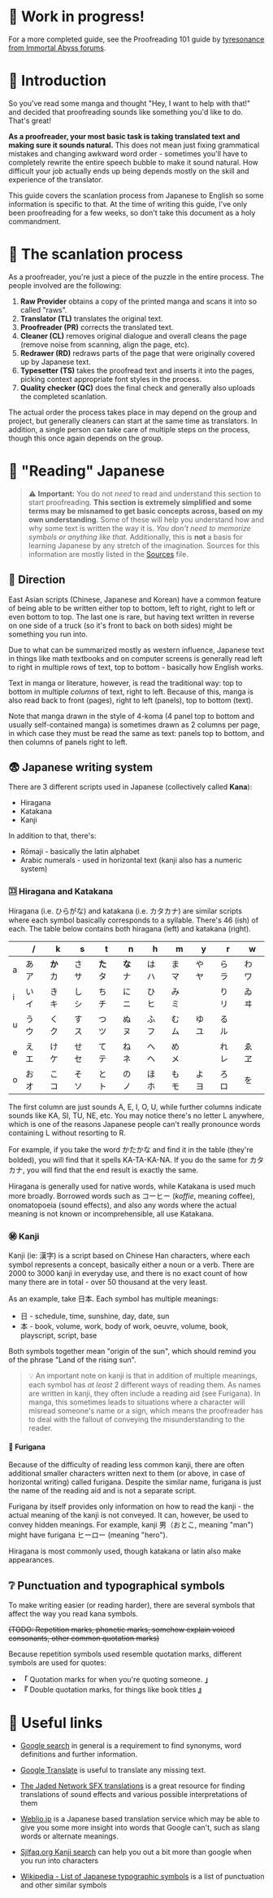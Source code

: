 # 🔰 Work in progress!

For a more completed guide, see the Proofreading 101 guide by [tyresonance from Immortal Abyss forums](Immortalabyss-Proofreading%20101.md).



# 🛂 Introduction

So you've read some manga and thought "Hey, I want to help with that!" and decided that proofreading sounds like something you'd like to do. That's great!

**As a proofreader, your most basic task is taking translated text and making sure it sounds natural.** This does not mean just fixing grammatical mistakes and changing awkward word order - sometimes you'll have to completely rewrite the entire speech bubble to make it sound natural. How difficult your job actually ends up being depends mostly on the skill and experience of the translator.

This guide covers the scanlation process from Japanese to English so some information is specific to that. At the time of writing this guide, I've only been proofreading for a few weeks, so don't take this document as a holy commandment.



# 💮 The scanlation process

As a proofreader, you're just a piece of the puzzle in the entire process. The people involved are the following:

1. **Raw Provider** obtains a copy of the printed manga and scans it into so called "raws".
2. **Translator (TL)** translates the original text.
3. **Proofreader (PR)** corrects the translated text.
4. **Cleaner (CL)** removes original dialogue and overall cleans the page (remove noise from scanning, align the page, etc).
5. **Redrawer (RD)** redraws parts of the page that were originally covered up by Japanese text.
6. **Typesetter (TS)** takes the proofread text and inserts it into the pages, picking context appropriate font styles in the process.
7. **Quality checker (QC)** does the final check and generally also uploads the completed scanlation.

The actual order the process takes place in may depend on the group and project, but generally cleaners can start at the same time as translators. In addition, a single person can take care of multiple steps on the process, though this once again depends on the group.



# 🗾 "Reading" Japanese

> ⚠️ **Important:** You do not *need* to read and understand this section to start proofreading. **This section is extremely simplified and some terms may be misnamed to get basic concepts across, based on my own understanding.** Some of these will help you understand how and why some text is written the way it is. *You don't need to memorize symbols or anything like that.* Additionally, this is **not** a basis for learning Japanese by any stretch of the imagination. Sources for this information are mostly listed in the [Sources](Sources.md) file. 

## 💬 Direction

East Asian scripts (Chinese, Japanese and Korean) have a common feature of being able to be written either top to bottom, left to right, right to left or even bottom to top. The last one is rare, but having text written in reverse on one side of a truck (so it's front to back on both sides) might be something you run into.

Due to what can be summarized mostly as western influence, Japanese text in things like math textbooks and on computer screens is generally read left to right in multiple rows of text, top to bottom - basically how English works.

Text in manga or literature, however, is read the traditional way: top to bottom in multiple *columns* of text, right to left. Because of this, manga is also read back to front (pages), right to left (panels), top to bottom (text). 

Note that manga drawn in the style of 4-koma (4 panel top to bottom and usually self-contained manga) is sometimes drawn as 2 columns per page, in which case they must be read the same as text: panels top to bottom, and then columns of panels right to left.

## 😨 Japanese writing system

There are 3 different scripts used in Japanese (collectively called **Kana**):
* Hiragana
* Katakana
* Kanji

In addition to that, there's:
* Rōmaji - basically the latin alphabet
* Arabic numerals - used in horizontal text (kanji also has a numeric system)


### 🈁 Hiragana and Katakana

Hiragana (i.e. ひらがな) and katakana (i.e. カタカナ) are similar scripts where each symbol basically corresponds to a syllable. There's 46 (ish) of each. The table below contains both hiragana (left) and katakana (right).

|   | /     | k          | s     | t          | n          | h     | m     | y     | r     | w      |
|---|-------|------------|-------|------------|------------|-------|-------|-------|-------|--------|
| a | あ ア | **か**  カ | さ サ  | **た**  タ | **な**  ナ | は ハ | ま マ | や ヤ | ら ラ | わ  ワ |
| i | い イ | き キ      | し シ  | ち チ      | に ニ      | ひ ヒ | み ミ |       | り リ | ゐ ヰ  |
| u | う ウ | く ク      | す ス  | つ ツ      | ぬ ヌ      | ふ フ | む ム | ゆ ユ | る ル |        |
| e | え エ | け ケ      | せ セ  | て テ      | ね ネ      | へ ヘ | め メ |       | れ レ | ゑ ヱ  |
| o | お オ | こ コ      | そ ソ  | と ト      | の ノ      | ほ ホ | も モ | よ ヨ | ろ ロ | を     |
   
The first column are just sounds A, E, I, O, U, while further columns indicate sounds like KA, SI, TU, NE, etc. You may notice there's no letter L anywhere, which is one of the reasons Japanese people can't really pronounce words containing L without resorting to R.

For example, if you take the word かたかな and find it in the table (they're bolded), you will find that it spells KA-TA-KA-NA. If you do the same for カタカナ, you will find that the end result is exactly the same.

Hiragana is generally used for native words, while Katakana is used much more broadly. Borrowed words such as コーヒー (*koffie*, meaning coffee), onomatopoeia (sound effects), and also any words where the actual meaning is not known or incomprehensible, all use Katakana.



### ㊙️ Kanji

Kanji (ie: 漢字) is a script based on Chinese Han characters, where each symbol represents a concept, basically either a noun or a verb. There are 2000 to 3000 kanji in everyday use, and there is no exact count of how many there are in total - over 50 thousand at the very least.

As an example, take 日本. Each symbol has multiple meanings:
* 日 - schedule, time, sunshine, day, date, sun
* 本 - book, volume, work, body of work, oeuvre, volume, book, playscript, script, base 

Both symbols together mean "origin of the sun", which should remind you of the phrase "Land of the rising sun".

> 💡 An important note on kanji is that in addition of multiple meanings, each symbol has *at least* 2 different ways of reading them. As names are written in kanji, they often include a reading aid (see Furigana). In manga, this sometimes leads to situations where a character will misread someone's name or a sign, which means the proofreader has to deal with the fallout of conveying the misunderstanding to the reader.

#### 📛 Furigana

Because of the difficulty of reading less common kanji, there are often additional smaller characters written next to them (or above, in case of horizontal writing) called furigana. Despite the similar name, furigana is just the name of the reading aid and is not a separate script.

Furigana by itself provides only information on how to read the kanji - the actual meaning of the kanji is not conveyed. It can, however, be used to convey hidden meanings. For example, kanji 男（おとこ, meaning "man") might have furigana ヒーロー (meaning "hero").

Hiragana is most commonly used, though katakana or latin also make appearances.


## ❔ Punctuation and typographical symbols

To make writing easier (or reading harder), there are several symbols that affect the way you read kana symbols.

~~(TODO: Repetition marks, phonetic marks, somehow explain voiced consonants, other common quotation marks)~~

Because repetition symbols used resemble quotation marks, different symbols are used for quotes:

* **「** Quotation marks for when you're quoting someone. **」**
* **『** Double quotation marks, for things like book titles **』**




# 🔗 Useful links

* [Google search](https://www.google.com/search?q=define+intention) in general is a requirement to find synonyms, word definitions and further information.

* [Google Translate](https://translate.google.com/#ja/en/) is useful to translate any missing text. 

* [The Jaded Network SFX translations](http://thejadednetwork.com/sfx/search/?keyword=%E3%82%AD%E3%83%83&submitSearch=Search+SFX&x=) is a great resource for finding translations of sound effects and various possible interpretations of them

* [Weblio.jp](https://translate.weblio.jp/) is a Japanese based translation service which may be able to give you some more insight into words that Google can't, such as slang words or alternate meanings.

* [Sjlfaq.org Kanji search](https://kanji.sljfaq.org/) can help you out a bit more than google when you run into characters

* [Wikipedia - List of Japanese typographic symbols](https://en.wikipedia.org/wiki/List_of_Japanese_typographic_symbols) is a list of punctuation and other similar symbols